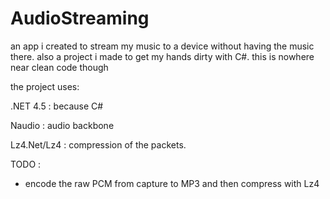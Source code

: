 # AudioStreaming

an app i created to stream my music to a device without having the music there. also a project i made to get my hands dirty with C#. this is nowhere near clean code though

the project uses:

.NET 4.5 : because C#

Naudio : audio backbone

Lz4.Net/Lz4 : compression of the packets.



TODO : 

- encode the raw PCM from capture to MP3 and then compress with Lz4
